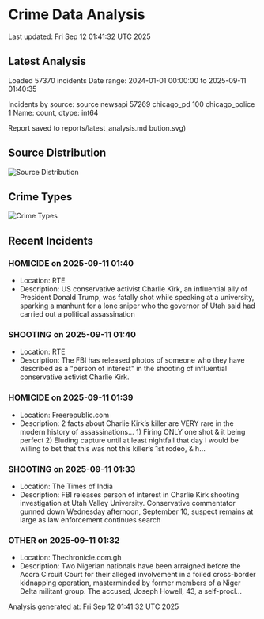 # Crime Data Analysis
Last updated: Fri Sep 12 01:41:32 UTC 2025

## Latest Analysis

Loaded 57370 incidents
Date range: 2024-01-01 00:00:00 to 2025-09-11 01:40:35

Incidents by source:
source
newsapi           57269
chicago_pd          100
chicago_police        1
Name: count, dtype: int64

Report saved to reports/latest_analysis.md
bution.svg)

## Source Distribution
![Source Distribution](images/source_distribution.svg)

## Crime Types
![Crime Types](images/crime_types.svg)

## Recent Incidents

### HOMICIDE on 2025-09-11 01:40
- Location: RTE
- Description: US conservative activist Charlie Kirk, an influential ally of President Donald Trump, was fatally shot while speaking at a university, sparking a manhunt for a lone sniper who the governor of Utah said had carried out a political assassination


### SHOOTING on 2025-09-11 01:40
- Location: RTE
- Description: The FBI has released photos of someone who they have described as a "person of interest" in the shooting of influential conservative activist Charlie Kirk.


### HOMICIDE on 2025-09-11 01:39
- Location: Freerepublic.com
- Description: 2 facts about Charlie Kirk’s killer are VERY rare in the modern history of assassinations… 1) Firing ONLY one shot & it being perfect 2) Eluding capture until at least nightfall that day I would be willing to bet that this was not this killer’s 1st rodeo, & h…


### SHOOTING on 2025-09-11 01:33
- Location: The Times of India
- Description: FBI releases person of interest in Charlie Kirk shooting investigation at Utah Valley University. Conservative commentator gunned down Wednesday afternoon, September 10, suspect remains at large as law enforcement continues search


### OTHER on 2025-09-11 01:32
- Location: Thechronicle.com.gh
- Description: Two Nigerian nationals have been arraigned before the Accra Circuit Court for their alleged involvement in a foiled cross-border kidnapping operation, masterminded by former members of a Niger Delta militant group. The accused, Joseph Howell, 43, a self-procl…

Analysis generated at: Fri Sep 12 01:41:32 UTC 2025

